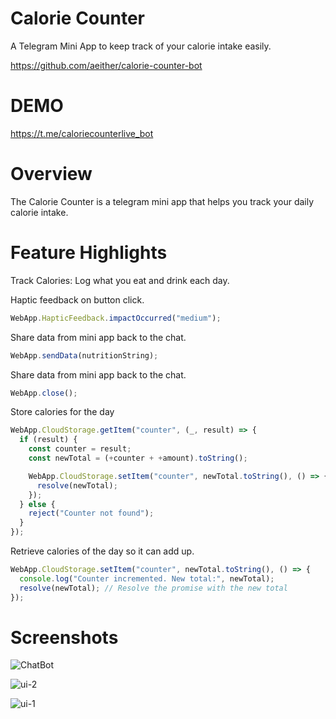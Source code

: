 # Calorie Counter

A Telegram Mini App to keep track of your calorie intake easily.

https://github.com/aeither/calorie-counter-bot

# DEMO

https://t.me/caloriecounterlive_bot

# Overview

The Calorie Counter is a telegram mini app that helps you track your daily calorie intake.

# Feature Highlights

Track Calories: Log what you eat and drink each day.

Haptic feedback on button click.

```js
WebApp.HapticFeedback.impactOccurred("medium");
```

Share data from mini app back to the chat.

```js
WebApp.sendData(nutritionString);
```

Share data from mini app back to the chat.

```js
WebApp.close();
```

Store calories for the day

```js
WebApp.CloudStorage.getItem("counter", (_, result) => {
  if (result) {
    const counter = result;
    const newTotal = (+counter + +amount).toString();

    WebApp.CloudStorage.setItem("counter", newTotal.toString(), () => {
      resolve(newTotal);
    });
  } else {
    reject("Counter not found");
  }
});
```

Retrieve calories of the day so it can add up.

```js
WebApp.CloudStorage.setItem("counter", newTotal.toString(), () => {
  console.log("Counter incremented. New total:", newTotal);
  resolve(newTotal); // Resolve the promise with the new total
});
```

# Screenshots
![ChatBot](https://github.com/aeither/calorie-counter/assets/36173828/0a866086-2a94-4864-a6a6-92aef7290bb2)

![ui-2](https://github.com/aeither/calorie-counter/assets/36173828/3c01ea8d-2f92-4dd1-8f20-aa6e3c5f07b5)

![ui-1](https://github.com/aeither/calorie-counter/assets/36173828/705b850b-32eb-4af7-83ef-a7a66b7aebcd)

